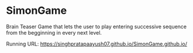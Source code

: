 # SimonGame
Brain Teaser Game that lets the user to play entering successive sequence from the begginning in every next level.

Running URL: https://singhpratapaayush07.github.io/SimonGame.github.io/
